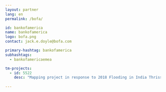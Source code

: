```yaml
---
layout: partner
lang: en
permalink: /bofa/

id: bankofamerica
name: bankofamerica
logo: bofa.png
contact: jack.e.doyle@bofa.com

primary-hashtag: bankofamerica
subhashtags:
  - bankofamericaemea

tm-projects:
  - id: 5522
    desc: "Mapping project in response to 2018 Flooding in India Thrissur , Kerala, India Building Footprint Improvement."
    
---
```

